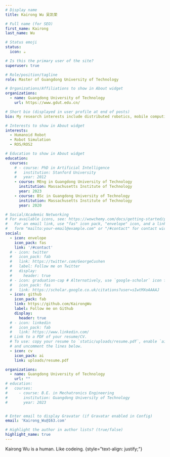 ```yaml
---
# Display name
title: Kairong Wu 吴凯荣

# Full name (for SEO)
first_name: Kairong
last_name: Wu

# Status emoji
status:
  icon: ☕️

# Is this the primary user of the site?
superuser: true

# Role/position/tagline
role: Master of Guangdong University of Technology

# Organizations/Affiliations to show in About widget
organizations:
  - name: Guangdong University of Technology
    url: https://www.gdut.edu.cn/

# Short bio (displayed in user profile at end of posts)
bio: My research interests include distributed robotics, mobile computing and programmable matter.

# Interests to show in About widget
interests:
  - Humanoid Robot
  - Robot Simulation
  - ROS/ROS2

# Education to show in About widget
education:
  courses:
    # - course: PhD in Artificial Intelligence
    #   institution: Stanford University
    #   year: 2012
    - course: MEng in Guangdong University of Technology
      institution: Massachusetts Institute of Technology
      year: 2023
    - course: BSc in Guangdong University of Technology
      institution: Massachusetts Institute of Technology
      year: 2020

# Social/Academic Networking
# For available icons, see: https://wowchemy.com/docs/getting-started/page-builder/#icons
#   For an email link, use "fas" icon pack, "envelope" icon, and a link in the
#   form "mailto:your-email@example.com" or "/#contact" for contact widget.
social:
  - icon: envelope
    icon_pack: fas
    link: '/#contact'
  # - icon: twitter
  #   icon_pack: fab
  #   link: https://twitter.com/GeorgeCushen
  #   label: Follow me on Twitter
  #   display:
  #     header: true
  # - icon: graduation-cap # Alternatively, use `google-scholar` icon from `ai` icon pack
  #   icon_pack: fas
  #   link: https://scholar.google.co.uk/citations?user=sIwtMXoAAAAJ
  - icon: github
    icon_pack: fab
    link: https://github.com/KairongWu
    label: Follow me on Github
    display:
      header: true
  # - icon: linkedin
  #   icon_pack: fab
  #   link: https://www.linkedin.com/
  # Link to a PDF of your resume/CV.
  # To use: copy your resume to `static/uploads/resume.pdf`, enable `ai` icons in `params.yaml`,
  # and uncomment the lines below.
  - icon: cv
    icon_pack: ai
    link: uploads/resume.pdf

organizations:
  - name: Guangdong University of Technology
    url: ""
# education:
#   courses:
#     - course: B.E. in Mechatronics Engineering
#       institution: Guangdong University of Technology
#       year: 2023


# Enter email to display Gravatar (if Gravatar enabled in Config)
email: 'Kairong_Wu@163.com'

# Highlight the author in author lists? (true/false)
highlight_name: true
---
```

Kairong Wu is a human. Like codeing.
{style="text-align: justify;"}
<!-- Alice Wu is a professor of artificial intelligence at the Stanford AI Lab. Her research interests include distributed robotics, mobile computing and programmable matter. She leads the Robotic Neurobiology group, which develops self-reconfiguring robots, systems of self-organizing robots, and mobile sensor networks. -->

